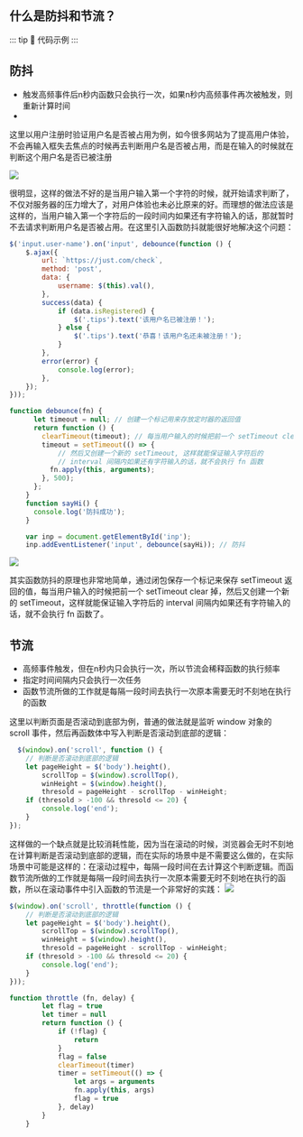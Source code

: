 ## 什么是防抖和节流？

::: tip
:chestnut: 代码示例
:::

## 防抖
- 触发高频事件后n秒内函数只会执行一次，如果n秒内高频事件再次被触发，则重新计算时间
- 

这里以用户注册时验证用户名是否被占用为例，如今很多网站为了提高用户体验，不会再输入框失去焦点的时候再去判断用户名是否被占用，而是在输入的时候就在判断这个用户名是否已被注册


![](https://user-gold-cdn.xitu.io/2018/5/6/16333387f758adb0?imageslim)

很明显，这样的做法不好的是当用户输入第一个字符的时候，就开始请求判断了，不仅对服务器的压力增大了，对用户体验也未必比原来的好。而理想的做法应该是这样的，当用户输入第一个字符后的一段时间内如果还有字符输入的话，那就暂时不去请求判断用户名是否被占用。在这里引入函数防抖就能很好地解决这个问题：

```js
$('input.user-name').on('input', debounce(function () {
    $.ajax({
        url: `https://just.com/check`,
        method: 'post',
        data: {
            username: $(this).val(),
        },
        success(data) {
            if (data.isRegistered) {
                $('.tips').text('该用户名已被注册！');
            } else {
                $('.tips').text('恭喜！该用户名还未被注册！');
            }
        },
        error(error) {
            console.log(error);
        },
    });
}));

```

``` js
function debounce(fn) {
      let timeout = null; // 创建一个标记用来存放定时器的返回值
      return function () {
        clearTimeout(timeout); // 每当用户输入的时候把前一个 setTimeout clear 掉
        timeout = setTimeout(() => { 
            // 然后又创建一个新的 setTimeout, 这样就能保证输入字符后的
            // interval 间隔内如果还有字符输入的话，就不会执行 fn 函数
          fn.apply(this, arguments);
        }, 500);
      };
    }
    function sayHi() {
      console.log('防抖成功');
    }

    var inp = document.getElementById('inp');
    inp.addEventListener('input', debounce(sayHi)); // 防抖

```
![](https://user-gold-cdn.xitu.io/2018/5/6/16333387f75dc4e0?imageslim)

其实函数防抖的原理也非常地简单，通过闭包保存一个标记来保存 setTimeout 返回的值，每当用户输入的时候把前一个 setTimeout clear 掉，然后又创建一个新的 setTimeout，这样就能保证输入字符后的 interval 间隔内如果还有字符输入的话，就不会执行 fn 函数了。

## 节流
- 高频事件触发，但在n秒内只会执行一次，所以节流会稀释函数的执行频率
- 指定时间间隔内只会执行一次任务
- 函数节流所做的工作就是每隔一段时间去执行一次原本需要无时不刻地在执行的函数

这里以判断页面是否滚动到底部为例，普通的做法就是监听 window 对象的 scroll 事件，然后再函数体中写入判断是否滚动到底部的逻辑：

``` js
  $(window).on('scroll', function () {
    // 判断是否滚动到底部的逻辑
    let pageHeight = $('body').height(),
        scrollTop = $(window).scrollTop(),
        winHeight = $(window).height(),
        thresold = pageHeight - scrollTop - winHeight;
    if (thresold > -100 && thresold <= 20) {
        console.log('end');
    }
});  
```

这样做的一个缺点就是比较消耗性能，因为当在滚动的时候，浏览器会无时不刻地在计算判断是否滚动到底部的逻辑，而在实际的场景中是不需要这么做的，在实际场景中可能是这样的：在滚动过程中，每隔一段时间在去计算这个判断逻辑。而函数节流所做的工作就是每隔一段时间去执行一次原本需要无时不刻地在执行的函数，所以在滚动事件中引入函数的节流是一个非常好的实践：
![](https://user-gold-cdn.xitu.io/2018/5/6/16333387f74f7cba?imageslim)


```js
$(window).on('scroll', throttle(function () {
    // 判断是否滚动到底部的逻辑
    let pageHeight = $('body').height(),
        scrollTop = $(window).scrollTop(),
        winHeight = $(window).height(),
        thresold = pageHeight - scrollTop - winHeight;
    if (thresold > -100 && thresold <= 20) {
        console.log('end');
    }
}));
```

``` js
function throttle (fn, delay) {
        let flag = true
        let timer = null
        return function () {
            if (!flag) {
                return
            }
            flag = false
            clearTimeout(timer)
            timer = setTimeout(() => {
                let args = arguments
                fn.apply(this, args)
                flag = true
            }, delay)
        }
    }
```


